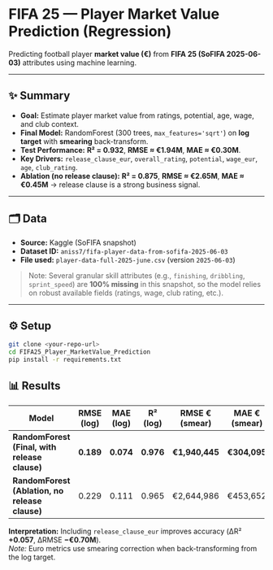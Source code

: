 # FIFA 25 — Player Market Value Prediction (Regression)

Predicting football player **market value (€)** from **FIFA 25 (SoFIFA 2025-06-03)** attributes using machine learning.

---

## ✨ Summary

- **Goal:** Estimate player market value from ratings, potential, age, wage, and club context.  
- **Final Model:** RandomForest (300 trees, `max_features='sqrt'`) on **log target** with **smearing** back-transform.  
- **Test Performance:** **R² = 0.932**, **RMSE ≈ €1.94M**, **MAE ≈ €0.30M**.  
- **Key Drivers:** `release_clause_eur`, `overall_rating`, `potential`, `wage_eur`, `age`, `club_rating`.  
- **Ablation (no release clause):** **R² = 0.875**, **RMSE ≈ €2.65M**, **MAE ≈ €0.45M** → release clause is a strong business signal.
---

## 🗂️ Data

- **Source:** Kaggle (SoFIFA snapshot)  
- **Dataset ID:** `aniss7/fifa-player-data-from-sofifa-2025-06-03`  
- **File used:** `player-data-full-2025-june.csv` (version `2025-06-03`)

> Note: Several granular skill attributes (e.g., `finishing`, `dribbling`, `sprint_speed`) are **100% missing** in this snapshot, so the model relies on robust available fields (ratings, wage, club rating, etc.).

---

## ⚙️ Setup

```bash
git clone <your-repo-url>
cd FIFA25_Player_MarketValue_Prediction
pip install -r requirements.txt
```

## 📊 Results

| Model                                | RMSE (log) | MAE (log) | R² (log) | RMSE € (smear) | MAE € (smear) | R² € (smear) |
|--------------------------------------|:----------:|:---------:|:--------:|:--------------:|:-------------:|:------------:|
| **RandomForest (Final, with release clause)** | **0.189**  | **0.074** | **0.976** | **€1,940,445** | **€304,095** | **0.932** |
| **RandomForest (Ablation, no release clause)** | 0.229      | 0.111     | 0.965     | €2,644,986      | €453,652      | 0.875       |

**Interpretation:** Including `release_clause_eur` improves accuracy (ΔR² **+0.057**, ΔRMSE **−€0.70M**).  
*Note:* Euro metrics use smearing correction when back-transforming from the log target.
